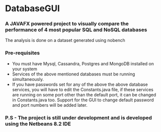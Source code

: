 # DatabaseGUI
### A JAVAFX powered project to visually compare the performance of 4 most popular SQL and NoSQL databases
The analysis is done on a dataset generated using nobench

### Pre-requisites
* You must have Mysql, Cassandra, Postgres and MongoDB installed on your system
* Services of the above mentioned databases must be running simultaneously.
* If you have passwords set for any of the above the above database services, you will have to edit the Constants.java file, if these services are running on some port other than the default port, it can be changed in Constants.java too.  Support for the GUI to change default password and port numbers will be added later.

### P.S -  The project is still under development and is developed using the Netbeans 8.2 IDE
